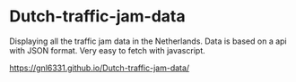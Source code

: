 # Dutch-traffic-jam-data
Displaying all the traffic jam data in the Netherlands.
Data is based on a api with JSON format. Very easy to fetch with javascript.

https://gnl6331.github.io/Dutch-traffic-jam-data/
